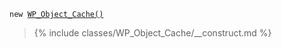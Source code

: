 <p><code>new <a href="https://developer.wordpress.org/reference/classes/wp_object_cache/">WP_Object_Cache()</a></code></p>

<blockquote>

{% include classes/WP_Object_Cache/__construct.md %}

</blockquote>